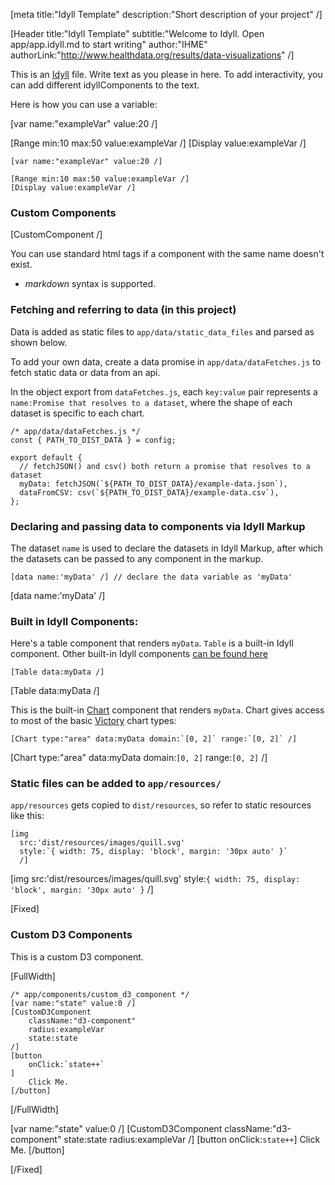 [meta title:"Idyll Template" description:"Short description of your project" /]

[Header
  title:"Idyll Template"
  subtitle:"Welcome to Idyll. Open app/app.idyll.md to start writing"
  author:"IHME"
  authorLink:"http://www.healthdata.org/results/data-visualizations" /]

This is an [Idyll](https://idyll-lang.org/) file. Write text
as you please in here. To add interactivity,
you can add  different idyllComponents to the text.


Here is how you can use a variable:

[var name:"exampleVar" value:20 /]

[Range min:10 max:50 value:exampleVar /]
[Display value:exampleVar /]

```
[var name:"exampleVar" value:20 /]

[Range min:10 max:50 value:exampleVar /]
[Display value:exampleVar /]
```

### Custom Components

[CustomComponent /]

You can use standard html tags if a
component with the same name
doesn't exist.

* *markdown* syntax is supported.

### Fetching and referring to data (in this project)
Data is added as static files to `app/data/static_data_files` and parsed as shown below.

To add your own data, create a data promise in `app/data/dataFetches.js` to fetch static data or data from an api.

In the object export from `dataFetches.js`, each `key:value` pair represents a
 `name:Promise that resolves to a dataset`, where the shape of each dataset is specific to each chart.

```
/* app/data/dataFetches.js */
const { PATH_TO_DIST_DATA } = config;

export default {
  // fetchJSON() and csv() both return a promise that resolves to a dataset
  myData: fetchJSON(`${PATH_TO_DIST_DATA}/example-data.json`), 
  dataFromCSV: csv(`${PATH_TO_DIST_DATA}/example-data.csv`),
};
```

### Declaring and passing data to components via Idyll Markup

The dataset `name` is used to declare the datasets in Idyll Markup,
 after which the datasets can be passed to any component in the markup.

```
[data name:'myData' /] // declare the data variable as 'myData'
```

[data name:'myData' /]

### Built in Idyll Components:

Here's a table component that renders `myData`.  `Table` is a built-in Idyll component.
Other built-in Idyll components [can be found here](https://idyll-lang.org/docs/components)

```
[Table data:myData /]
```

[Table data:myData /]


This is the built-in [Chart](https://idyll-lang.org/docs/components/default/chart)
component that renders `myData`. Chart gives access to most of the basic [Victory](https://formidable.com/open-source/victory/docs/victory-chart/) chart types:

```
[Chart type:"area" data:myData domain:`[0, 2]` range:`[0, 2]` /]
```

[Chart type:"area" data:myData domain:`[0, 2]` range:`[0, 2]` /]


### Static files can be added to `app/resources/`
`app/resources` gets copied to `dist/resources`, so refer to static resources like this:

```
[img
  src:'dist/resources/images/quill.svg'
  style:`{ width: 75, display: 'block', margin: '30px auto' }`
  /]
```

[img
  src:'dist/resources/images/quill.svg'
  style:`{ width: 75, display: 'block', margin: '30px auto' }`
  /]

[Fixed]

### Custom D3 Components

This is a custom D3 component.

[FullWidth]
```
/* app/components/custom_d3_component */
[var name:"state" value:0 /]
[CustomD3Component
    className:"d3-component"
    radius:exampleVar
    state:state
/]
[button
    onClick:`state++`
]
    Click Me.
[/button]
```
[/FullWidth]

[var name:"state" value:0 /]
[CustomD3Component className:"d3-component" state:state radius:exampleVar /]
[button onClick:`state++`] Click Me. [/button]

[/Fixed]
